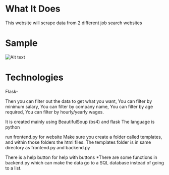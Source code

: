 # What It Does
This website will scrape data from 2 different job search websites
# Sample 
![Alt text](https://user-images.githubusercontent.com/97370250/157504099-6ce49675-f7f9-421c-8c63-e35a6267c6e5.png)
# Technologies 
Flask-




Then you can filter out the data to get what you want,
You can filter by minimum salary,
You can filter by company name,
You can filter by age required,
You can filter by hourly/yearly wages.

It is created mainly using BeautifulSoup (bs4) and flask
The language is python

run frontend.py for website
Make sure you create a folder called templates, and within those folders the html files. The templates folder is in same directory as frontend.py and backend.py

There is a help button for help with buttons
*There are some functions in backend.py which can make the data go to a SQL database instead of going to a list. 
